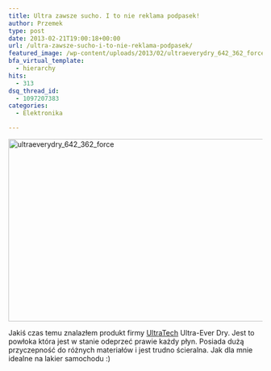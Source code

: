 ```yaml
---
title: Ultra zawsze sucho. I to nie reklama podpasek!
author: Przemek
type: post
date: 2013-02-21T19:00:18+00:00
url: /ultra-zawsze-sucho-i-to-nie-reklama-podpasek/
featured_image: /wp-content/uploads/2013/02/ultraeverydry_642_362_force.jpg
bfa_virtual_template:
  - hierarchy
hits:
  - 313
dsq_thread_id:
  - 1097207383
categories:
  - Elektronika

---
```

[<img class="aligncenter size-full wp-image-2135" alt="ultraeverydry_642_362_force" src="http://techfreak.pl/wp-content/uploads/2013/02/ultraeverydry_642_362_force.jpg" width="642" height="362" />][1]

Jakiś czas temu znalazłem produkt firmy <a href="http://www.spillcontainment.com/everdry" target="_blank">UltraTech</a> Ultra-Ever Dry. Jest to powłoka która jest w stanie odeprzeć prawie każdy płyn. Posiada dużą przyczepność do różnych materiałów i jest trudno ścieralna. Jak dla mnie idealne na lakier samochodu :)

<!--more-->

 [1]: http://techfreak.pl/wp-content/uploads/2013/02/ultraeverydry_642_362_force.jpg